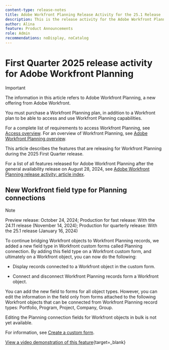 ```yaml
---
content-type: release-notes
title: Adobe Workfront Planning Release Activity for the 25.1 Release
description: This is the release activity for the Adobe Workfront Planning product for the 2025 First Quarter.
author: Alina
feature: Product Announcements
role: Admin
recommendations: noDisplay, noCatalog
---
```

# First Quarter 2025 release activity for Adobe Workfront Planning

<!--remove this important intro after the 25.1 release-->

>[!IMPORTANT]
>
>The information in this article refers to Adobe Workfront Planning, a new offering from Adobe Workfront. 
>
>You must purchase a Workfront Planning plan, in addition to a Workfront plan to be able to access and use Workfront Planning capabilities. 
>
>For a complete list of requirements to access Workfront Planning, see [Access overview](/help/quicksilver/planning/access/access-overview.md). 
>For an overview of Workfront Planning, see [Adobe Workfront Planning overview](/help/quicksilver/planning/general/planning-overview.md). 
>

This article describes the features that are releasing for Workfront Planning during the 2025 First Quarter release. 

<!--keep the sentence below for all future quarterly release pages-->
<!--remove the general activity mention after First Quarter 2025 is released-->

For a list of all features released for Adobe Workfront Planning after the general availability release on August 28, 2024, see [Adobe Workfront Planning release activity: article index](/help/quicksilver/product-announcements/product-releases/planning-release-activity/planning-release-activity-article-index.md). 

## New Workfront field type for Planning connections 

>[!NOTE]
>
>Preview release: October 24, 2024; Production for fast release: With the 24.11 release (November 14, 2024); Production for quarterly release: With the 25.1 release (January 16, 2024)



To continue bridging Workfront objects to Workfront Planning records, we added a new field type in Workfront custom forms called Planning connection. By adding this field type on a Workfront custom form, and ultimately on a Workfront object, you can now do the following: 

* Display records connected to a Workfront object in the custom form.  

* Connect and disconnect Workfront Planning records form a Workfront object. 

You can add the new field to forms for all object types. However, you can edit the information in the field only from forms attached to the following Workfront objects that can be connected from Workfront Planning record types: Portfolio, Program, Project, Company, Group.  

Editing the Planning connection fields for Workfront objects in bulk is not yet available.  

For information, see [Create a custom form](/help/quicksilver/administration-and-setup/customize-workfront/create-manage-custom-forms/form-designer/design-a-form/design-a-form.md).

[View a video demonstration of this feature](https://video.tv.adobe.com/v/3435633/){target=_blank}


